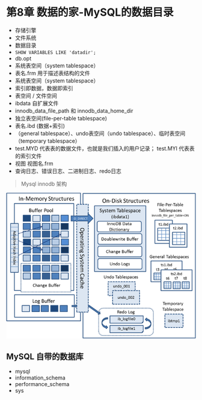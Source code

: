 # 第8章 数据的家-MySQL的数据目录

- 存储引擎
- 文件系统
- 数据目录
- `SHOW VARIABLES LIKE 'datadir';`
- db.opt
- 系统表空间（system tablespace）
- 表名.frm 用于描述表结构的文件
- 系统表空间（system tablespace）
- 索引即数据，数据即索引
- 表空间 / 文件空间
- ibdata 自扩展文件
- innodb_data_file_path 和 innodb_data_home_dir
- 独立表空间(file-per-table tablespace)
- 表名.ibd (数据+索引)
- （general tablespace）、undo表空间（undo tablespace）、临时表空间（temporary tablespace）
- test.MYD 代表表的数据文件，也就是我们插入的用户记录； test.MYI 代表表的索引文件
- 视图  视图名.frm
- 查询日志、错误日志、二进制日志、redo日志

> Mysql innodb 架构

![innodb-architecture.png](./images/innodb-architecture.png)

## MySQL 自带的数据库

- mysql
- information_schema
- performance_schema
- sys